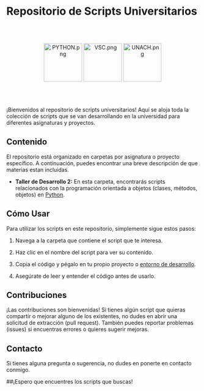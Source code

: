 # Repositorio de Scripts Universitarios

<br> <!-- Agrega un salto de línea -->
<br> <!-- Agrega un salto de línea -->
<!-- Añade el atributo width para controlar el tamaño de la imagen -->
<div align="center">
  <img src="https://i.postimg.cc/BbfLBHCD/PYTHON.png" alt="PYTHON.png" width="100"/>
  <img src="https://i.postimg.cc/6qV7jqHP/VSC.png" alt="VSC.png" width="100"/>
  <img src="https://i.postimg.cc/ZY6yKsTL/UNACH.png" alt="UNACH.png" width="100"/>
</div>

<br> <!-- Agrega un salto de línea -->
<br> <!-- Agrega un salto de línea -->


¡Bienvenidos al repositorio de scripts universitarios! Aquí se aloja toda la colección de scripts que se van desarrollando en la universidad para diferentes asignaturas y proyectos.

## Contenido

El repositorio está organizado en carpetas por asignatura o proyecto específico. A continuación, puedes encontrar una breve descripción de que materias estan incluidas.

- **Taller de Desarrollo 2:** En esta carpeta, encontrarás scripts relacionados con la programación orientada a objetos (clases, métodos, objetos) en [Python](https://www.python.org/).


## Cómo Usar

Para utilizar los scripts en este repositorio, simplemente sigue estos pasos:

1. Navega a la carpeta que contiene el script que te interesa.

2. Haz clic en el nombre del script para ver su contenido.

3. Copia el código y pégalo en tu propio proyecto o [entorno de desarrollo](https://code.visualstudio.com/).

4. Asegúrate de leer y entender el código antes de usarlo.

## Contribuciones

¡Las contribuciones son bienvenidas! Si tienes algún script que quieras compartir o mejorar alguno de los existentes, no dudes en abrir una solicitud de extracción (pull request). También puedes reportar problemas (issues) si encuentras errores o quieres sugerir mejoras.

## Contacto

Si tienes alguna pregunta o sugerencia, no dudes en ponerte en contacto conmigo.

##¡Espero que encuentres los scripts que buscas!
